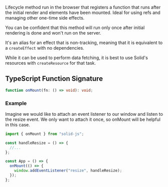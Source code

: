 <Title>onMount</Title>

Lifecycle method run in the browser that registers a function that runs after the initial render and elements have been mounted.
Ideal for using refs and managing other one-time side effects.

You can be confident that this method will run only once after initial rendering is done and won't run on the server.

It's an alias for an effect that is non-tracking, meaning that it is equivalent to a `createEffect` with no dependencies.

While it can be used to perform data fetching, it is best to use Solid's resources with `createResource` for that task.

## TypeScript Function Signature

```typescript
function onMount(fn: () => void): void;
```

### Example

Imagine we would like to attach an event listener to our window and listen to the resize event.
We only want to attach it once, so onMount will be helpful in this case.

```jsx
import { onMount } from "solid-js";

const handleResize = () => {
  //...
};

const App = () => {
  onMount(() => {
    window.addEventListener("resize", handleResize);
  });
};
```

